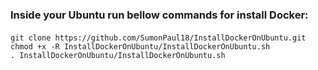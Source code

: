 ### Inside your Ubuntu run bellow commands for install Docker: 
#### 
    git clone https://github.com/SumonPaul18/InstallDockerOnUbuntu.git
    chmod +x -R InstallDockerOnUbuntu/InstallDockerOnUbuntu.sh
    . InstallDockerOnUbuntu/InstallDockerOnUbuntu.sh
#### 

